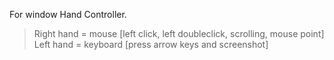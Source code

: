 For window Hand Controller.
>Right hand = mouse [left click, left doubleclick, scrolling, mouse point]
>Left hand = keyboard [press arrow keys and screenshot]
  
      
